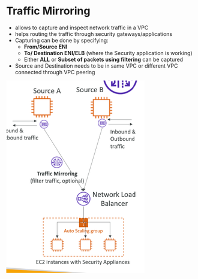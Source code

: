 
# Traffic Mirroring

- allows to capture and inspect network traffic in a VPC
- helps routing the traffic through security gateways/applications
- Capturing can be done by specifying:
	- **From/Source ENI**
	- **To/ Destination ENI/ELB** (where the Security application is working)
	- Either **ALL** or **Subset of packets using filtering** can be captured
- Source and Destination needs to be in same VPC or different VPC connected through VPC peering

![image](../../img/Pasted_image_20240504164914.png)